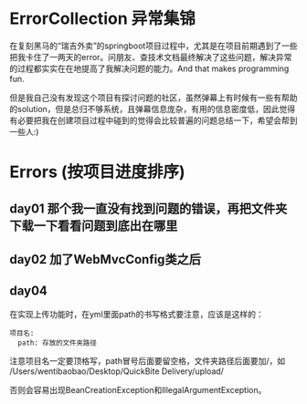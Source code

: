 # ErrorCollection 异常集锦

在复刻黑马的“瑞吉外卖”的springboot项目过程中，尤其是在项目前期遇到了一些把我卡住了一两天的error。问朋友、查技术文档最终解决了这些问题，解决异常的过程都实实在在地提高了我解决问题的能力。And that makes programming fun.

但是我自己没有发现这个项目有探讨问题的社区，虽然弹幕上有时候有一些有帮助的solution，但是总归不够系统，且弹幕信息庞杂，有用的信息密度低，因此觉得有必要把我在创建项目过程中碰到的觉得会比较普遍的问题总结一下，希望会帮到一些人:)

# Errors (按项目进度排序)

## day01 那个我一直没有找到问题的错误，再把文件夹下载一下看看问题到底出在哪里

## day02 加了WebMvcConfig类之后

## day04 

在实现上传功能时，在yml里面path的书写格式要注意，应该是这样的：

```
项目名:
  path: 存放的文件夹路径

```
注意项目名一定要顶格写，path冒号后面要留空格，文件夹路径后面要加/，如 /Users/wentibaobao/Desktop/QuickBite Delivery/upload/

否则会容易出现BeanCreationException和IllegalArgumentException。

